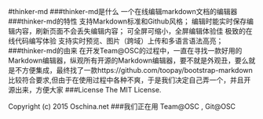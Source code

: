 #thinker-md
###thinker-md是什么
一个在线编辑markdown文档的编辑器
###thinker-md的特性
支持Markdown标准和Github风格；
编辑时能实时保存编辑内容，刷新页面不会丢失编辑内容；
可全屏可缩小，全屏编辑体验佳
极致的在线代码编写体验
支持实时预览、图片（跨域）上传和多语言语法高亮；
###thinker-md的由来
在开发Team@OSC的过程中，一直在寻找一款好用的Markdown编辑器，纵观所有开源的Markdown编辑器，要不就是外观丑，要么就是不方便集成，最终找了一款https://github.com/toopay/bootstrap-markdown比较符合要求,但由于在使用过程中各种不爽，于是我们决定自己弄一个，并且开源出来，方便大家
###License
The MIT License.

Copyright (c) 2015 Oschina.net
###我们正在用
Team@OSC , Git@OSC